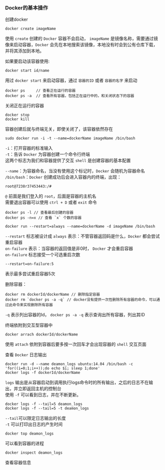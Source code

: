 ### Docker的基本操作

创建docker
```
docker create imageName
```
使用 `create` 创建的 `Docker` 容器不会启动， `imageName` 是镜像名称，需要通过镜像来启动容器，`Docker` 会先在本地搜索该镜像，本地没有时会到公有仓库下载，并将其添加到本地。

如果要启动该容器使用:  
```
docker start id/name
```
用过 `docker start` 来启动容器，通过 `容器的ID` 或者 `容器的名字` 来启动  

```
docker ps     // 查看正在运行的容器
docker ps -a  // 查看所有容器，包括正在运行中的，和关闭状态下的容器 
```
  
关闭正在运行的容器
```
docker stop
docker kill
```
容器创建后就与终端无关，即使关闭了，该容器依然存在  

```
sudo docker run -i -t --name=dockerName imageName /bin/bash
```
`-i`：打开容器的标准输入  
`-t`：告诉 `Docker` 为容器创建一个命令行终端  
这两个标志为我们和容器提供了交互 `shell` 是创建容器的基本配置
  
`--name`：为容器命名，当没有使用这个标记时，`Docker` 会随机为容器命名  
`/bin/bash`：`Docker` 创建成功后会进入容器内的终端，出现：
```
root@7238r37453443:/#
```
`@` 前面是我们登入的 `root`，后面是容器的主机名  
需要退出容器可以使用 `ctrl + D` 或者 `exit` 命令

```
docker ps -l // 查看最后创建的容器
docker ps -n=x // 查看 `x` 个数的容器
```

```
docker run --restart=always --name=dockerName -d imageName /bin/bash
```
`--restart` 标志被设计成 `always` 表示：不管容器返回码是什么，`Docker` 都会尝试重启容器  
`on-failure` 表示：当容器的返回值是非0时， `Docker` 才会重启容器   
`on-failure` 标志接受一个可选重启次数  
```
--restart=on-failure:5
```
表示最多尝试重启容器5次  

删除容器：
```
docker rm dockerId/dockerName // 删除指定容器
docker rm `docker ps -a -q` // docker没有提供一次性删除所有容器的命令，可以通过此命令来实现删除所有容器
```
`-q` 表示列出容器的Id， `docker ps -a -q` 表示查询出所有容器，列出其ID  

终端依附到交互型容器中
```
docker arrach dockerId/dockerName
```
使用 `attach` 依附到容器后要多按一次回车才会出现容器的 `shell` 交互页面    

查看 `Docker` 日志输出
```
docker run -d --name deamon_logs ubuntu:14.04 /bin/bash -c 'for((i=0;1;i++));do echo $i; sleep 1;done'
docker logs -f dockerId/dockerName
```
`logs` 输出是从容器启动到调用执行logs命令时的所有输出，之后的日志不在输出，并立即返回主机的控制台  
使用 `-f` 可以看到日志，并在不断更新。  

```
docker logs -f --tail=5 deamon_logs
docker logs -f --tail=5 -t deamon_logs 
```
`--tail`可以限定日志输出的长度  
`-t` 可以打印出日志的产生时间  

```
docker top deamon_logs
```
可以看到容器的进程

```
docker inspect deamon_logs
```
查看容器信息



